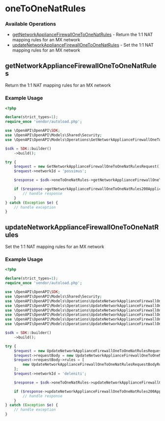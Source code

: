 # oneToOneNatRules

### Available Operations

* [getNetworkApplianceFirewallOneToOneNatRules](#getnetworkappliancefirewallonetoonenatrules) - Return the 1:1 NAT mapping rules for an MX network
* [updateNetworkApplianceFirewallOneToOneNatRules](#updatenetworkappliancefirewallonetoonenatrules) - Set the 1:1 NAT mapping rules for an MX network

## getNetworkApplianceFirewallOneToOneNatRules

Return the 1:1 NAT mapping rules for an MX network

### Example Usage

```php
<?php

declare(strict_types=1);
require_once 'vendor/autoload.php';

use \OpenAPI\OpenAPI\SDK;
use \OpenAPI\OpenAPI\Models\Shared\Security;
use \OpenAPI\OpenAPI\Models\Operations\GetNetworkApplianceFirewallOneToOneNatRulesRequest;

$sdk = SDK::builder()
    ->build();

try {
    $request = new GetNetworkApplianceFirewallOneToOneNatRulesRequest();
    $request->networkId = 'possimus';

    $response = $sdk->oneToOneNatRules->getNetworkApplianceFirewallOneToOneNatRules($request);

    if ($response->getNetworkApplianceFirewallOneToOneNatRules200ApplicationJSONObject !== null) {
        // handle response
    }
} catch (Exception $e) {
    // handle exception
}
```

## updateNetworkApplianceFirewallOneToOneNatRules

Set the 1:1 NAT mapping rules for an MX network

### Example Usage

```php
<?php

declare(strict_types=1);
require_once 'vendor/autoload.php';

use \OpenAPI\OpenAPI\SDK;
use \OpenAPI\OpenAPI\Models\Shared\Security;
use \OpenAPI\OpenAPI\Models\Operations\UpdateNetworkApplianceFirewallOneToOneNatRulesRequest;
use \OpenAPI\OpenAPI\Models\Operations\UpdateNetworkApplianceFirewallOneToOneNatRulesRequestBody;
use \OpenAPI\OpenAPI\Models\Operations\UpdateNetworkApplianceFirewallOneToOneNatRulesRequestBodyRules;
use \OpenAPI\OpenAPI\Models\Operations\UpdateNetworkApplianceFirewallOneToOneNatRulesRequestBodyRulesAllowedInbound;
use \OpenAPI\OpenAPI\Models\Operations\UpdateNetworkApplianceFirewallOneToOneNatRulesRequestBodyRulesAllowedInboundProtocolEnum;
use \OpenAPI\OpenAPI\Models\Operations\UpdateNetworkApplianceFirewallOneToOneNatRulesRequestBodyRulesUplinkEnum;

$sdk = SDK::builder()
    ->build();

try {
    $request = new UpdateNetworkApplianceFirewallOneToOneNatRulesRequest();
    $request->requestBody = new UpdateNetworkApplianceFirewallOneToOneNatRulesRequestBody();
    $request->requestBody->rules = [
        new UpdateNetworkApplianceFirewallOneToOneNatRulesRequestBodyRules(),
    ];
    $request->networkId = 'deleniti';

    $response = $sdk->oneToOneNatRules->updateNetworkApplianceFirewallOneToOneNatRules($request);

    if ($response->updateNetworkApplianceFirewallOneToOneNatRules200ApplicationJSONObject !== null) {
        // handle response
    }
} catch (Exception $e) {
    // handle exception
}
```
